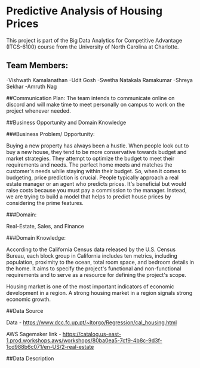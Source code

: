# Predictive Analysis of Housing Prices 

This project is part of the Big Data Analytics for Competitive Advantage (ITCS-6100) course from the University of North Carolina at Charlotte.

## Team Members:
-Vishwath Kamalanathan
-Udit Gosh
-Swetha Natakala Ramakumar
-Shreya Sekhar
-Amruth Nag

##Communication Plan:
The team intends to communicate online on discord and will make time to meet personally on campus to work on the project whenever needed. 

##Business Opportunity and Domain Knowledge

###Business Problem/ Opportunity:

Buying a new property has always been a hustle. When people look out to buy a new house, they tend to be more conservative towards budget and market strategies. They attempt to optimize the budget to meet their requirements and needs. The perfect home meets and matches the customer's needs while staying within their budget. So, when it comes to budgeting, price prediction is crucial. People typically approach a real estate manager or an agent who predicts prices. It's beneficial but would raise costs because you must pay a commission to the manager. Instead, we are trying to build a model that helps to predict house prices by considering the prime features.

###Domain: 

Real-Estate, Sales, and Finance


###Domain Knowledge:

According to the California Census data released by the U.S. Census Bureau, each block group in California includes ten metrics, including population, proximity to the ocean, total room space, and bedroom details in the home. It aims to specify the project's functional and non-functional requirements and to serve as a resource for defining the project's scope.

Housing market is one of the most important indicators of economic development in a region. A strong housing market in a region signals strong economic growth. 


##Data Source

Data - https://www.dcc.fc.up.pt/~ltorgo/Regression/cal_housing.html

AWS Sagemaker link - https://catalog.us-east-1.prod.workshops.aws/workshops/80ba0ea5-7cf9-4b8c-9d3f-1cd988b6c071/en-US/2-real-estate

##Data Description

